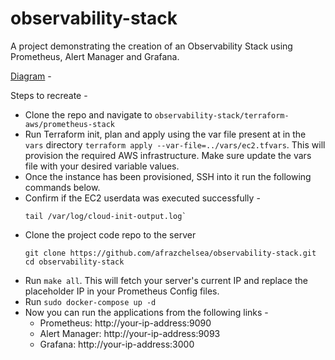 # observability-stack
A project demonstrating the creation of an Observability Stack using Prometheus, Alert Manager and Grafana.

[Diagram]() - 

Steps to recreate - 
* Clone the repo and navigate to `observability-stack/terraform-aws/prometheus-stack`
* Run Terraform init, plan and apply using the var file present at in the `vars` directory `terraform apply --var-file=../vars/ec2.tfvars`. This will provision the required AWS infrastructure. Make sure update the vars file with your desired variable values.
* Once the instance has been provisioned, SSH into it run the following commands below.
* Confirm if the EC2 userdata was executed successfully -
  ```
  tail /var/log/cloud-init-output.log`
* Clone the project code repo to the server
  ```
  git clone https://github.com/afrazchelsea/observability-stack.git
  cd observability-stack
* Run `make all`. This will fetch your server's current IP and replace the placeholder IP in your Prometheus Config files.
* Run `sudo docker-compose up -d`
* Now you can run the applications from the following links -
  * Prometheus: http://your-ip-address:9090
  * Alert Manager: http://your-ip-address:9093
  * Grafana: http://your-ip-address:3000
